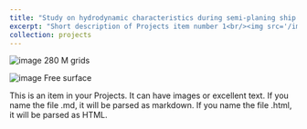 ```yaml
---
title: "Study on hydrodynamic characteristics during semi-planing ship hull maneuvering"
excerpt: "Short description of Projects item number 1<br/><img src='/images/500x300.png'>"
collection: projects
---
```

![image](https://github.com/user-attachments/assets/d3cc452c-4e68-4257-88bd-dfd4ef12bd9b)
280 M grids

![image](https://github.com/user-attachments/assets/810ed057-8e3b-4867-8f53-7a940e0ec9d5)
Free surface

This is an item in your Projects. It can have images or excellent text. If you name the file .md, it will be parsed as markdown. If you name the file .html, it will be parsed as HTML. 
